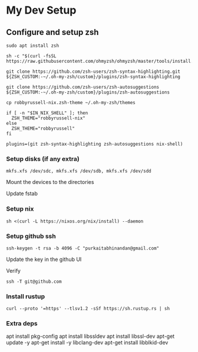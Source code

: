 # My Dev Setup

## Configure and setup zsh

```
sudo apt install zsh
```
```
sh -c "$(curl -fsSL https://raw.githubusercontent.com/ohmyzsh/ohmyzsh/master/tools/install.sh)"
```
```
git clone https://github.com/zsh-users/zsh-syntax-highlighting.git ${ZSH_CUSTOM:-~/.oh-my-zsh/custom}/plugins/zsh-syntax-highlighting
```
```
git clone https://github.com/zsh-users/zsh-autosuggestions ${ZSH_CUSTOM:-~/.oh-my-zsh/custom}/plugins/zsh-autosuggestions
```
```
cp robbyrussell-nix.zsh-theme ~/.oh-my-zsh/themes
```
```
if [ -n "$IN_NIX_SHELL" ]; then
  ZSH_THEME="robbyrussell-nix"
else
  ZSH_THEME="robbyrussell"
fi
```
```
plugins=(git zsh-syntax-highlighting zsh-autosuggestions nix-shell)
```

### Setup disks (if any extra)

```
mkfs.xfs /dev/sdc, mkfs.xfs /dev/sdb, mkfs.xfs /dev/sdd
```
Mount the devices to the directories

Update fstab

### Setup nix

```
sh <(curl -L https://nixos.org/nix/install) --daemon
```

### Setup github ssh

```
ssh-keygen -t rsa -b 4096 -C "purkaitabhinandan@gmail.com"
```

Update the key in the github UI

Verify 
```
ssh -T git@github.com
```

### Install rustup

```
curl --proto '=https' --tlsv1.2 -sSf https://sh.rustup.rs | sh
```

### Extra deps
apt install pkg-config
apt install libssldev
apt install libssl-dev
apt-get update -y
apt-get install -y libclang-dev
apt-get install libblkid-dev
